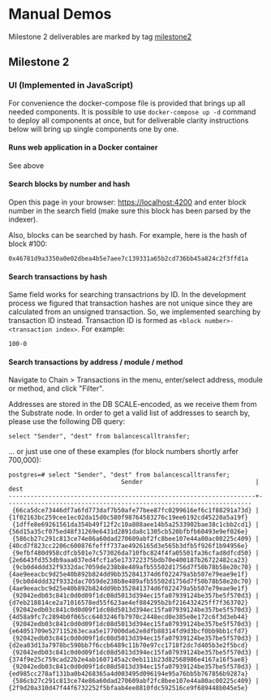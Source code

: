 # Manual Demos

Milestone 2 deliverables are marked by tag [milestone2](https://github.com/usetech-llc/polkadot_psql_indexer/tree/milestone2)

## Milestone 2

### UI (Implemented in JavaScript)

For convenience the docker-compose file is provided that brings up all needed components. It is possible to use `docker-compose up -d` command to deploy all components at once, but for deliverable clarity instructions below will bring up single components one by one.

#### Runs web application in a Docker container

See above

#### Search blocks by number and hash

Open this page in your browser: [https://localhost:4200](https://localhost:4200) and enter block number in the search field (make sure this block has been parsed by the indexer).

Also, blocks can be searched by hash. For example, here is the hash of block #100: 

```
0x46781d9a3350a0e02dbea4b5e7aee7c139331a65b2cd736bb45a824c2f3ffd1a
```

#### Search transactions by hash

Same field works for searching transactrions by ID. In the development process we figured that transaction hashes are not unique since they are calculated from an unsigned transaction. So, we implemented searching by transaction ID instead. Transaction ID is formed as `<block number>-<transaction index>`. For example:

```
100-0
```

#### Search transactions by address / module / method

Navigate to Chain > Transactions in the menu, enter/select address, module or method, and click "Filter". 

Addresses are stored in the DB SCALE-encoded, as we receive them from the Substrate node. In order to get a valid list of addresses to search by, please use the following DB query: 

```
select "Sender", "dest" from balancescalltransfer;
```

... or just use one of these examples (for block numbers shortly arfer 700,000):

```
postgres=# select "Sender", "dest" from balancescalltransfer;
                               Sender                               |                                dest                                
--------------------------------------------------------------------+--------------------------------------------------------------------
 {66ca5dce73446df7a6fd773daf7b50afe77bee87fc0299616ef6c1f88291a73d} | {1f02163bc259cee1ec02da15d0c580f98764583276c19ee6192cd45220a5a19f}
 {1dffe8e69261561da354b49f12f2c10a808aee14b5a2533902bae38c1cbb2cd1} | {56d15a35cf075ed48f31269e6431d2891da8c1305cb520bfbfb60493e9ef026e}
 {586cb27c291c813ce74e86a60dad270609abf2fc8bee107e44a80ac00225c409} | {40cd7f823cc2206c600876fefff737ae4926165d3e565b3dfb5f926f1b94956e}
 {9efbf480d958cdfcb501e7c573026da710fbc824f4fa05501fa36cfad8dfcd50} | {2e6643fd353db9aaa037ed4fcf1a5e173722375bdb70e400187b26722482ca23}
 {9cb0d4ddd32f9332dac7059de238b8e489afb55502d1756d7f50b78b58e20c70} | {4ae9eeacbc9d25e40b892b824dd9bb352841374d6f022479a5b507e79eae9e1f}
 {9cb0d4ddd32f9332dac7059de238b8e489afb55502d1756d7f50b78b58e20c70} | {4ae9eeacbc9d25e40b892b824dd9bb352841374d6f022479a5b507e79eae9e1f}
 {92042edb03c841c0d0d09f1dc08d5013d394ec15fa07939124be357be5f570d3} | {d7eb218814ce2a71016578ed55f623ae4ef884295b2bf216432425ff7f363702}
 {92042edb03c841c0d0d09f1dc08d5013d394ec15fa07939124be357be5f570d3} | {4d58a9fc7c2894b0f065cc6403246fb7970c2448ecd0e385e0e172c6f3d3eb44}
 {92042edb03c841c0d0d09f1dc08d5013d394ec15fa07939124be357be5f570d3} | {e64051709e527115263ecaa5e177000da62e8dfb88314fd9d3bcf0bb9bb1cfd7}
 {92042edb03c841c0d0d09f1dc08d5013d394ec15fa07939124be357be5f570d3} | {d2ea03d13a7978bc590bb7f6ccb6489c11b70e97cc1718f2dc7d405b3e2f5bcd}
 {92042edb03c841c0d0d09f1dc08d5013d394ec15fa07939124be357be5f570d3} | {374f9e25c759cad22b2e4ab1607145a2c0eb111b23d82568986e4167a16f5ae8}
 {92042edb03c841c0d0d09f1dc08d5013d394ec15fa07939124be357be5f570d3} | {ed985cc278af131ba0b4268365a4d003495d096194e95a76bb5b767856b9287a}
 {586cb27c291c813ce74e86a60dad270609abf2fc8bee107e44a80ac00225c409} | {2f9d20a310d47f44f6732252f5bfaab4ee8810fdc592516ce9f689448b045e5e}
```


